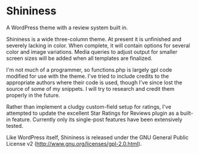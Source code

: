 Shininess
=========

A WordPress theme with a review system built in.

Shininess is a wide three-column theme. At present it is unfinished and severely lacking in color. When complete, it will contain options for several color and image variations. Media queries to adjust output for smaller screen sizes will be added when all templates are finalized. 

I'm not much of a programmer, so functions.php is largely gpl code modified for use with the theme. I've tried to include credits to the appropriate authors where their code is used, though I've since lost the source of some of my snippets. I will try to research and credit them properly in the future.

Rather than implement a cludgy custom-field setup for ratings, I've attempted to update the excellent Star Ratings for Reviews plugin as a built-in feature. Currently only its single-post features have been extensively tested.

Like WordPress itself, Shininess is released under the GNU General Public License v2 (http://www.gnu.org/licenses/gpl-2.0.html).

